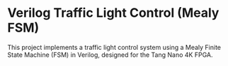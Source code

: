 # Verilog Traffic Light Control (Mealy FSM)
This project implements a traffic light control system using a Mealy Finite State Machine (FSM) in Verilog, designed for the Tang Nano 4K FPGA.
